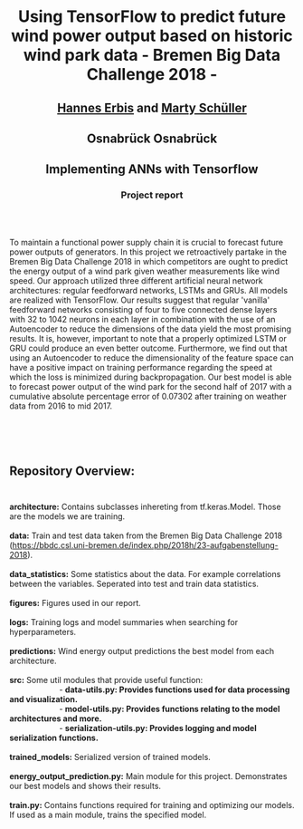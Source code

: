 # <p style="text-align:center"> Using TensorFlow to predict future wind power output based on historic wind park data - Bremen Big Data Challenge 2018 - </p>
## <p style="text-align:center"> <a href= "mailto:herbis@uni-osnabrueck.de">Hannes Erbis</a> and <a href= "mailto:mschueller@uni-osnabrueck.de">Marty Schüller</a> </p>
## <p style="text-align:center"> Osnabrück Osnabrück </p>
## <p style="text-align:center"> Implementing ANNs with Tensorflow </p>
### <p style="text-align:center"> Project report </p>
<br> <br>

To maintain a functional power supply chain it is crucial to forecast future power outputs of generators. In this project we retroactively partake in the Bremen Big Data Challenge 2018 in which competitors are ought to predict the energy output of a wind park given weather measurements like wind speed. Our approach utilized three different artificial neural network architectures: regular feedforward networks, LSTMs and GRUs. All models are realized with TensorFlow. Our results suggest that regular 'vanilla' feedforward networks consisting of four to five connected dense layers with 32 to 1042 neurons in each layer in combination with the use of an Autoencoder to reduce the dimensions of the data yield the most promising results. It is, however, important to note that a properly optimized LSTM or GRU could produce an even better outcome. Furthermore, we find out that using an Autoencoder to reduce the dimensionality of the feature space can have a positive impact on training performance regarding the speed at which the loss is minimized during backpropagation.
Our best model is able to forecast power output of the wind park for the second half of 2017 with a cumulative absolute percentage error of 0.07302 after training on weather data from 2016 to mid 2017. 




<br><br><br>
## Repository Overview: <br><br>
<b>architecture:</b> Contains subclasses inhereting from tf.keras.Model. Those are the models we are training. <br><br>
<b>data:</b> Train and test data taken from the Bremen Big Data Challenge 2018 (https://bbdc.csl.uni-bremen.de/index.php/2018h/23-aufgabenstellung-2018). <br><br>
<b>data_statistics:</b> Some statistics about the data. For example correlations between the variables. Seperated into test and train data statistics.  <br><br>
<b>figures:</b> Figures used in our report. <br><br>
<b>logs:</b> Training logs and model summaries when searching for hyperparameters. <br><br>
<b>predictions:</b> Wind energy output predictions the best model from each architecture. <br><br>
<b>src:</b> Some util modules that provide useful function: <br>
&emsp;&emsp;&emsp;&emsp;&emsp;&emsp;    - <b>data-utils.py: Provides functions used for data processing and visualization.</b> <br>
&emsp;&emsp;&emsp;&emsp;&emsp;&emsp;    - <b>model-utils.py: Provides functions relating to the model architectures and more.</b> <br>
&emsp;&emsp;&emsp;&emsp;&emsp;&emsp;    - <b>serialization-utils.py: Provides logging and model serialization functions.</b> <br><br>
<b>trained_models:</b> Serialized version of trained models.<br><br>
<b>energy_output_prediction.py:</b> Main module for this project. Demonstrates our best models and shows their results.<br><br>
<b>train.py:</b> Contains functions required for training and optimizing our models. If used as a main module, trains the specified model.<br><br>



